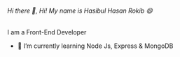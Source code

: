 ###### Hi there 👋, Hi! My name is Hasibul Hasan Rokib 😄
 I am a Front-End Developer 

- 🌱 I’m currently learning Node Js, Express & MongoDB 



